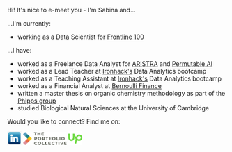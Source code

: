 Hi! It's nice to e-meet you - I'm Sabina and...

...I'm currently:  
- working as a Data Scientist for [Frontline 100](https://www.frontline100.com/)

...I have:
- worked as a Freelance Data Analyst for [ARISTRA](https://aristra.com/) and [Permutable AI](https://permutable.ai/)
- worked as a Lead Teacher at [Ironhack's](https://github.com/ironhack) Data Analytics bootcamp
- worked as a Teaching Assistant at [Ironhack's](https://github.com/ironhack) Data Analytics bootcamp
- worked as a Financial Analyst at [Bernoulli Finance](https://www.bernoullifinance.com/)
- written a master thesis on organic chemistry methodology as part of the [Phipps group](https://phippsgroup.wixsite.com/home/alumni)
- studied Biological Natural Sciences at the University of Cambridge

Would you like to connect? Find me on:

<a href="https://www.linkedin.com/in/sabinafirtala-data-analyst/"><img src="https://github.com/sabinagio/sabinagio/blob/main/social-media-logos/linkedin-square.png" width="32px" height=”32px”></a>
<a href="https://portfolio-collective.com/collective/the-collective-network/sabina_firtala/"><img src="social-media-logos/portfolio-collective.png" width="100px" height=”32px”></a>
<a href="https://www.upwork.com/freelancers/~01512f077786c6baa7"><img src="https://github.com/sabinagio/sabinagio/blob/main/social-media-logos/upwork.png" width="32px" height=”32px”></a>
